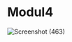 # Modul4
![Screenshot (463)](https://user-images.githubusercontent.com/60205038/113664038-42ed9900-96d5-11eb-8777-58ad00aa414c.png)
